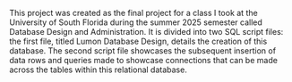 This project was created as the final project for a class I took at the University of South Florida during the summer 2025 semester called Database Design and Administration.
It is divided into two SQL script files: the first file, titled Lumon Database Design, details the creation of this database. The second script file showcases the subsequent insertion of
data rows and queries made to showcase connections that can be made across the tables within this relational database.
